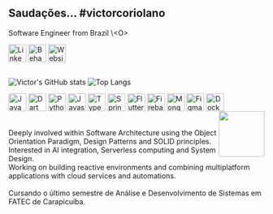 ## Saudações... #victorcoriolano
Software Engineer from Brazil \\\<O\> <br>
<div>
  <a href="https://www.linkedin.com/in/victor-coriolano-de-paula/"><img align="center" width="35" alt="Linkedin" src="https://cdn.jsdelivr.net/gh/devicons/devicon@latest/icons/linkedin/linkedin-original.svg"></a>
  <a href="https://www.behance.net/onaloiroc"><img align="center" width="35" alt="Behance" src="https://cdn.jsdelivr.net/gh/devicons/devicon@latest/icons/behance/behance-original.svg"></a>
  <a href="https://victorcoriolano.my.canva.site/portfolio"><img align="center" width="35" alt="Website" src="https://pics.freeicons.io/uploads/icons/png/8705987771530273516-512.png"></a>
</div>
<br>

![Victor's GitHub stats](https://github-readme-stats.vercel.app/api?username=victorcoriolano&show_icons=true&theme=gruvbox&hide=issues)
![Top Langs](https://github-readme-stats.vercel.app/api/top-langs/?username=anuraghazra&size_weight=0&count_weight=1&hide=html,css&layout=compact&theme=gruvbox)

<div>
  <img align="center" width="35" alt="Java" src="https://cdn.jsdelivr.net/gh/devicons/devicon@latest/icons/java/java-original.svg">
  <img align="center" width="35" alt="Dart" src="https://cdn.jsdelivr.net/gh/devicons/devicon@latest/icons/dart/dart-original.svg">
  <img align="center" width="35" alt="Python" src="https://cdn.jsdelivr.net/gh/devicons/devicon@latest/icons/python/python-original.svg">
  <img align="center" width="35" alt="Javascript" src="https://cdn.jsdelivr.net/gh/devicons/devicon@latest/icons/javascript/javascript-original.svg">
  <img align="center" width="35" alt="Typescript" src="https://cdn.jsdelivr.net/gh/devicons/devicon@latest/icons/typescript/typescript-original.svg">
  <img align="center" width="35" alt="Spring" src="https://cdn.jsdelivr.net/gh/devicons/devicon@latest/icons/spring/spring-original.svg">
  <img align="center" width="35" alt="Flutter" src="https://cdn.jsdelivr.net/gh/devicons/devicon@latest/icons/flutter/flutter-original.svg"">
  <img align="center" width="35" alt="Firebase" src="https://cdn.jsdelivr.net/gh/devicons/devicon@latest/icons/firebase/firebase-original.svg">
  <img align="center" width="35" alt="Mongo" src="https://cdn.jsdelivr.net/gh/devicons/devicon@latest/icons/mongodb/mongodb-original.svg">
  <img align="center" width="35" alt="Figma" src="https://cdn.jsdelivr.net/gh/devicons/devicon@latest/icons/figma/figma-original.svg">
  <img align="center" width="35" alt="Docker" src="https://cdn.jsdelivr.net/gh/devicons/devicon@latest/icons/docker/docker-original.svg">
</div>
<div><img src="https://media4.giphy.com/media/v1.Y2lkPTc5MGI3NjExd2JpenZvcmVvY3VlanNndG5xaWhpb3hkMHB3eWJqMXFqYmxkYzY2diZlcD12MV9pbnRlcm5hbF9naWZfYnlfaWQmY3Q9Zw/78XCFBGOlS6keY1Bil/giphy.gif" width=90 height=90 align="right" frameBorder="0" allowFullScreen></div>

<br>
<br>
Deeply involved within Software Architecture using the Object Orientation Paradigm, Design Patterns and SOLID principles.<br>
Interested in AI integration, Serverless computing and System Design. <br>
Working on building reactive environments and combining multiplatform applications with cloud services and automations. <br>
<br>
Cursando o último semestre de Análise e Desenvolvimento de Sistemas em FATEC de Carapicuíba.<br>
